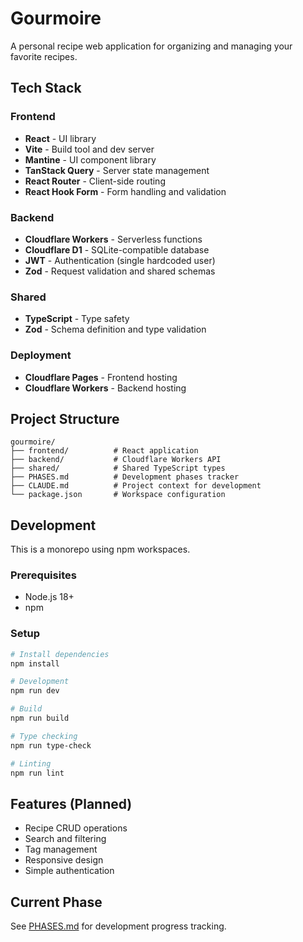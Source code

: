 # Gourmoire

A personal recipe web application for organizing and managing your favorite recipes.

## Tech Stack

### Frontend
- **React** - UI library
- **Vite** - Build tool and dev server
- **Mantine** - UI component library
- **TanStack Query** - Server state management
- **React Router** - Client-side routing
- **React Hook Form** - Form handling and validation

### Backend
- **Cloudflare Workers** - Serverless functions
- **Cloudflare D1** - SQLite-compatible database
- **JWT** - Authentication (single hardcoded user)
- **Zod** - Request validation and shared schemas

### Shared
- **TypeScript** - Type safety
- **Zod** - Schema definition and type validation


### Deployment
- **Cloudflare Pages** - Frontend hosting
- **Cloudflare Workers** - Backend hosting

## Project Structure

```
gourmoire/
├── frontend/          # React application
├── backend/           # Cloudflare Workers API
├── shared/            # Shared TypeScript types
├── PHASES.md          # Development phases tracker
├── CLAUDE.md          # Project context for development
└── package.json       # Workspace configuration
```

## Development

This is a monorepo using npm workspaces.

### Prerequisites
- Node.js 18+
- npm

### Setup
```bash
# Install dependencies
npm install

# Development
npm run dev

# Build
npm run build

# Type checking
npm run type-check

# Linting
npm run lint
```

## Features (Planned)

- Recipe CRUD operations
- Search and filtering
- Tag management
- Responsive design
- Simple authentication

## Current Phase

See [PHASES.md](./PHASES.md) for development progress tracking.